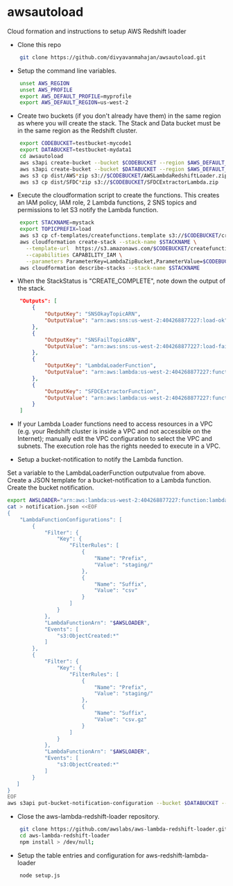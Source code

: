 # awsautoload
Cloud formation and instructions to setup AWS Redshift loader

+ Clone this repo
```bash
    git clone https://github.com/divyavanmahajan/awsautoload.git
```
+ Setup the command line variables. 
```bash
    unset AWS_REGION
    unset AWS_PROFILE
    export AWS_DEFAULT_PROFILE=myprofile
    export AWS_DEFAULT_REGION=us-west-2
```
+ Create two buckets (if you don't already have them) in the same region as where you will create the stack. 
The Stack and Data bucket must be in the same region as the Redshift cluster.
```bash
    export CODEBUCKET=testbucket-mycode1
    export DATABUCKET=testbucket-mydata1
    cd awsautoload
    aws s3api create-bucket --bucket $CODEBUCKET --region $AWS_DEFAULT_REGION
    aws s3api create-bucket --bucket $DATABUCKET --region $AWS_DEFAULT_REGION
    aws s3 cp dist/AWS*zip s3://$CODEBUCKET/AWSLambdaRedshiftLoader.zip
    aws s3 cp dist/SFDC*zip s3://$CODEBUCKET/SFDCExtractorLambda.zip
```
+ Execute the cloudformation script to create the functions. 
  This creates an IAM policy, IAM role, 2 Lambda functions, 2 SNS topics
   and permissions to let S3 notify the Lambda function.

```bash
    export STACKNAME=mystack
    export TOPICPREFIX=load
    aws s3 cp cf-templates/createfunctions.template s3://$CODEBUCKET/createfunctions.template
    aws cloudformation create-stack --stack-name $STACKNAME \
      --template-url  https://s3.amazonaws.com/$CODEBUCKET/createfunctions.template \
      --capabilities CAPABILITY_IAM \
      --parameters ParameterKey=LambdaZipBucket,ParameterValue=$CODEBUCKET ParameterKey=TopicPrefix,ParameterValue=$TOPICPREFIX  
    aws cloudformation describe-stacks --stack-name $STACKNAME
```
+ When the StackStatus is "CREATE_COMPLETE", note down the output of the stack.
```json
    "Outputs": [
        {
            "OutputKey": "SNSOkayTopicARN", 
            "OutputValue": "arn:aws:sns:us-west-2:404268877227:load-ok"
        }, 
        {
            "OutputKey": "SNSFailTopicARN", 
            "OutputValue": "arn:aws:sns:us-west-2:404268877227:load-fail"
        }, 
        {
            "OutputKey": "LambdaLoaderFunction", 
            "OutputValue": "arn:aws:lambda:us-west-2:404268877227:function:lambdaAWSLoader"
        }, 
        {
            "OutputKey": "SFDCExtractorFunction", 
            "OutputValue": "arn:aws:lambda:us-west-2:404268877227:function:lambdaSFDCExtractor"
        }
    ]
```
+ If your Lambda Loader functions need to access resources in a VPC 
(e.g. your Redshift cluster is inside a VPC and not accessible on the Internet); manually edit the 
VPC configuration to select the VPC and subnets. The execution role has the rights needed to execute in a VPC.

+ Setup a bucket-notification to notify the Lambda function.

Set a variable to the LambdaLoaderFunction outputvalue from above.
Create a JSON template for a bucket-notification to a Lambda function.
Create the bucket notification.

```bash
export AWSLOADER="arn:aws:lambda:us-west-2:404268877227:function:lambdaAWSLoader"
cat > notification.json <<EOF
{
    "LambdaFunctionConfigurations": [
        {
            "Filter": {
                "Key": {
                    "FilterRules": [
                        {
                            "Name": "Prefix",
                            "Value": "staging/"
                        },
                        {
                            "Name": "Suffix",
                            "Value": "csv"
                        }
                    ]
                }
            },
            "LambdaFunctionArn": "$AWSLOADER",
            "Events": [
                "s3:ObjectCreated:*"
            ]
        },
        {
            "Filter": {
                "Key": {
                    "FilterRules": [
                        {
                            "Name": "Prefix",
                            "Value": "staging/"
                        },
                        {
                            "Name": "Suffix",
                            "Value": "csv.gz"
                        }
                    ]
                }
            },
            "LambdaFunctionArn": "$AWSLOADER",
            "Events": [
                "s3:ObjectCreated:*"
            ]
        }
   ]
}
EOF
aws s3api put-bucket-notification-configuration --bucket $DATABUCKET --notification-configuration file://notification.json
```

+ Close the aws-lambda-redshift-loader repository.
```bash
    git clone https://github.com/awslabs/aws-lambda-redshift-loader.git
    cd aws-lambda-redshift-loader
    npm install > /dev/null;
```
+ Setup the table entries and configuration for aws-redshift-lambda-loader
```bash
    node setup.js 
```


